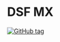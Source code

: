 # DSF MX
[![GitHub tag](https://img.shields.io/github/v/tag/imperva/dsfkit.svg)](https://github.com/imperva/dsfkit/tags)
